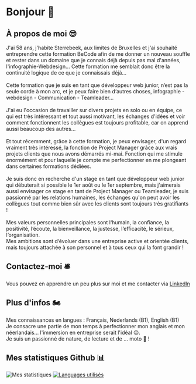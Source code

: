 # Bonjour 👋

## À propos de moi 😎
J'ai 58 ans, j'habite Sterrebeek, aux limites de Bruxelles et j'ai souhaité entreprendre cette formation BeCode afin de me donner un nouveau souffle et rester dans un domaine que je connais déjà depuis pas mal d'années, l'infographie-Webdesign... Cette formation me semblait donc être la continuité logique de ce que je connaissais déjà...<br><br>
Cette formation que je suis en tant que développeur web junior, n‘est pas la seule corde à mon arc, et je peux faire bien d‘autres choses, infographie - webdesign - Communication - Teamleader...<br><br>
J'ai eu l'occasion de travailler sur divers projets en solo ou en équipe, ce qui est très intéressant et tout aussi motivant, les échanges d'idées et voir comment fonctionnent les collègues est toujours profitable, car on apprend aussi beaucoup des autres...<br><br>
Et tout récemment, grâce à cette formation, je peux envisager, d'un regard vraiment très intéressé, la fonction de Project Manager grâce aux vrais projets clients que nous avons démarrés mi-mai. Fonction qui me stimule énormément et pour laquelle je compte me perfectionner en me plongeant dans certaines formations dédiées.<br><br>
Je suis donc en recherche d'un stage en tant que développeur web junior qui débuterait si possible le 1er août ou le 1er septembre, mais j'aimerais aussi envisager ce stage en tant de Project Manager ou Teamleader, je suis passionné par les relations humaines, les échanges qu'on peut avoir les collègues tout comme bien sûr avec les clients sont toujours très gratifiants !<br><br>
Mes valeurs personnelles principales sont l‘humain, la confiance, la positivité, l‘écoute, la bienveillance, la justesse, l‘efficacité, le sérieux, l‘organisation.<br>
Mes ambitions sont d‘évoluer dans une entreprise active et orientée clients, mais toujours attachée à son personnel et à tous ceux qui la font grandir !


## Contactez-moi 🛎
Vous pouvez en apprendre un peu plus sur moi et me contacter via [LinkedIn](https://www.linkedin.com/in/christian-jadot-630320)

## Plus d'infos 🏍
Mes connaissances en langues : Français, Nederlands (B1), English (B1)<br>
Je consacre une partie de mon temps à perfectionner mon anglais et mon néerlandais... l'immersion en entreprise serait l'idéal 😉.<br>
Je suis un passionné de nature, de lecture et de ... moto 🤙 !



## Mes statistiques Github 📊
![Mes statistiques](https://github-readme-stats.vercel.app/api?username=ChristianJadot&show_icons=true&theme=default) [![Languages utilisés](https://github-readme-stats.vercel.app/api/top-langs/?username=ChristianJadot&layout=compact)](https://github.com/ChristianJadot/github-readme-stats)






<!--
**ChristianJadot/ChristianJadot** is a ✨ _special_ ✨ repository because its `README.md` (this file) appears on your GitHub profile.

Here are some ideas to get you started:

- 🔭 I’m currently working on ...
- 🌱 I’m currently learning ...
- 👯 I’m looking to collaborate on ...
- 🤔 I’m looking for help with ...
- 💬 Ask me about ...
- 📫 How to reach me: ...
- 😄 Pronouns: ...
- ⚡ Fun fact: ...
-->
